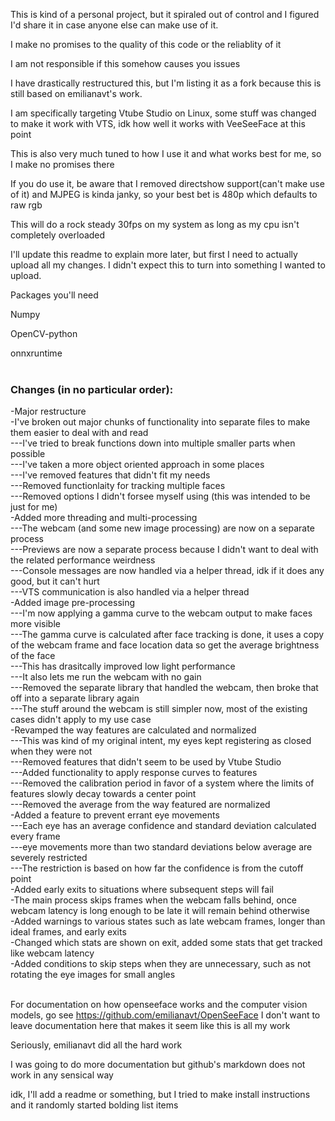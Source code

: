 This is kind of a personal project, but it spiraled out of control and I figured I'd share it in case anyone else can make use of it.

I make no promises to the quality of this code or the reliablity of it

I am not responsible if this somehow causes you issues

I have drastically restructured this, but I'm listing it as a fork because this is still based on emilianavt's work.

I am specifically targeting Vtube Studio on Linux, some stuff was changed to make it work with VTS, idk how well it works with VeeSeeFace at this point

This is also very much tuned to how I use it and what works best for me, so I make no promises there

If you do use it, be aware that I removed directshow support(can't make use of it) and MJPEG is kinda janky, so your best bet is 480p which defaults to raw rgb

This will do a rock steady 30fps on my system as long as my cpu isn't completely overloaded


I'll update this readme to explain more later, but first I need to actually upload all my changes. I didn't expect this to turn into something I wanted to upload. 

Packages you'll need

Numpy

OpenCV-python

onnxruntime
<br>
<br>

### Changes (in no particular order):<br>
-Major restructure<br>
-I've broken out major chunks of functionality into separate files to make them easier to deal with and read<br>
---I've tried to break functions down into multiple smaller parts when possible<br>
---I've taken a more object oriented approach in some places<br>
---I've removed features that didn't fit my needs<br>
---Removed functionlaity for tracking multiple faces<br>
---Removed options I didn't forsee myself using (this was intended to be just for me)<br>
-Added more threading and multi-processing<br>
---The webcam (and some new image processing) are now on a separate process<br>
---Previews are now a separate process because I didn't want to deal with the related performance weirdness<br>
---Console messages are now handled via a helper thread, idk if it does any good, but it can't hurt<br>
---VTS communication is also handled via a helper thread<br>
-Added image pre-processing<br>
---I'm now applying a gamma curve to the webcam output to make faces more visible<br>
---The gamma curve is calculated after face tracking is done, it uses a copy of the webcam frame and face location data so get the average   brightness of the face<br>
---This has drasitcally improved low light performance<br>
---It also lets me run the webcam with no gain<br>
---Removed the separate library that handled the webcam, then broke that off into a separate library again<br>
---The stuff around the webcam is still simpler now, most of the existing cases didn't apply to my use case<br>
-Revamped the way features are calculated and normalized<br>
---This was kind of my original intent, my eyes kept registering as closed when they were not<br>
---Removed features that didn't seem to be used by Vtube Studio<br>
---Added functionality to apply response curves to features<br>
---Removed the calibration period in favor of a system where the limits of features slowly decay towards a center point<br>
---Removed the average from the way featured are normalized<br>
-Added a feature to prevent errant eye movements<br>
---Each eye has an average confidence and standard deviation calculated every frame<br>
---eye movements more than two standard deviations below average are severely restricted<br>
---The restriction is based on how far the confidence is from the cutoff point<br>
-Added early exits to situations where subsequent steps will fail<br>
-The main process skips frames when the webcam falls behind, once webcam latency is long enough to be late it will remain behind otherwise<br>
-Added warnings to various states such as late webcam frames, longer than ideal frames, and early exits<br>
-Changed which stats are shown on exit, added some stats that get tracked like webcam latency<br>
-Added conditions to skip steps when they are unnecessary, such as not rotating the eye images for small angles<br>
<br>

For documentation on how openseeface works and the computer vision models, go see https://github.com/emilianavt/OpenSeeFace
I don't want to leave documentation here that makes it seem like this is all my work


Seriously, emilianavt did all the hard work


I was going to do more documentation but github's markdown does not work in any sensical way

idk, I'll add a readme or something, but I tried to make install instructions and it randomly started bolding list items
